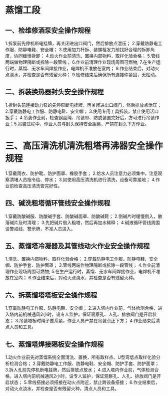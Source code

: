 # 蒸馏工段

## 一、检维修酒泵安全操作规程
1.拆泵前先停机断电挂牌，再关闭进出口阀门，然后排放点泄压；
2.穿戴防静电工作服、防静电鞋、安全帽；
3.使用加力杆拆、装螺栓发力前找好合理的拆卸角度，协同缓慢拆卸；
4.动火作业前清洗、置换内部物料，取样化验合格；
5.管线两端做物理隔断或拆除一段管线；
6.作业前清理作业现场周围可燃物;
7.在生产运行时，蒸馏、无水车间焊接作业，电焊机不准放在室内；
8.作业结束后，对动火点浇水，并检查是否有残留火种；
9.检修结束后确保所有连接件紧固，无松动。
## 二、拆装换热器封头安全操作规程
1.拆封头前连接动力泵的先停泵断电挂牌，再关闭进出口阀门，然后排放点泄压；2.穿戴防静电工作服、防静电鞋、安全帽；
3.使用专用工具拆装，禁止使用活口扳手；
4.吊装作业前，检查钢丝绳、吊装带、防脱装置完好后，方可进行吊装作业；5.吊装过程中，作业人员与封头保持安全距离，严禁在封头下方作业。
# 三、高压清洗机清洗粗塔再沸器安全操作规程
1.穿戴雨衣、防护靴、防护面罩、橡胶手套；
2.给水人员注意力必须集中，注意观察清堵人员指令给、停水；
3.如使用高压清洗机进行清洗，设备可靠接地；
4.作业前检查高压清洗管完好性。
## 四、碱洗粗塔循环管线安全操作规程
1.穿戴防酸碱服、防酸碱手套、防酸碱面罩、防酸碱鞋；
2.倒碱片时缓慢倒入，散落碱片及时清理；
3.先把碱片倒入粗塔，然后再加水稀释；
4.碱液循环管线周围设警戒线、警示牌，不准人员进入。
## 五、蒸馏塔冷凝器及其管线动火作业安全操作规程
1.清洗、置换内部物料，取样化验合格；
2.穿戴防静电工作服、防静电鞋、安全帽、防护手套、防护面罩；
3.管线两端作物理隔断或拆除一段管线；
4.作业前清理作业现场周围可燃物;
5.在生产运行时，蒸馏、无水车间焊接作业，电焊机不准放在室内；
6.作业结束后，对动火点浇水，并检查是否有残留火种。
## 六、拆蒸馏塔塔板安全操作规程
1.穿戴防静电工作服、防静电鞋、安全帽；
2.进入塔内作业前，气体检测合格，进入塔内前机械通风2小时，设专人监护，保证观察孔、人孔、排放阀门是开启状态；
3.吊装塔板时绳子要系紧，作业人员严禁在吊装点正下方；
4.作业结束后清点人员和工具。
## 七、蒸馏塔焊接隔板安全操作规程
1.动火作业前先对蒸馏系统全面清洗、置换，所有取样点、U型弯低点取样化验分析检测合格；
2.穿戴防静电工作服、防静电鞋、安全帽、防护手套、防护面罩；
3.拆人孔前先停机断电挂牌，然后排放点放水；
4.进入塔内作业前，气体检测合格，进入塔内前机械通风2小时，设专人监护，保证观察孔、人孔、排放阀门是开启状态；
5.零线搭接必须搭接在动火点附近，禁止跨设备搭接；
6.作业结束后，对动火点浇水，并检查是否有残留火种，清点人员和工具。
